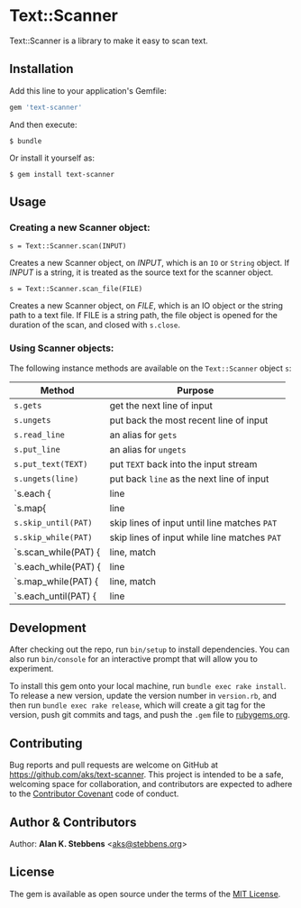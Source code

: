 # Text::Scanner

Text::Scanner is a library to make it easy to scan text.

## Installation

Add this line to your application's Gemfile:

```ruby
gem 'text-scanner'
```

And then execute:

    $ bundle

Or install it yourself as:

    $ gem install text-scanner

## Usage

### Creating a new Scanner object:

    s = Text::Scanner.scan(INPUT)

Creates a new Scanner object, on _INPUT_, which is an `IO`
or `String` object.  If _INPUT_ is a string, it is treated as the source text
for the scanner object.

    s = Text::Scanner.scan_file(FILE)

Creates a new Scanner object, on _FILE_, which is an IO object or the string
path to a text file.  If FILE is a string path, the file object is opened
for the duration of the scan, and closed with `s.close`.

### Using Scanner objects:

The following instance methods are available on the `Text::Scanner` object `s`:

| Method | Purpose |
| ---------- | --------- |
| `s.gets` | get the next line of input |
| `s.ungets` | put back the most recent line of input |
| `s.read_line` | an alias for `gets` |
| `s.put_line`  | an alias for `ungets` |
| `s.put_text(TEXT)`  | put `TEXT` back into the input stream |
| `s.ungets(line)` | put back `line` as the next line of input |
| `s.each {|line| ...}` | iterate the block over each line |
| `s.map{ |line| ...}` | process each line until _EOF_ returning an array of the iteration results |
| `s.skip_until(PAT)` | skip lines of input until line matches `PAT` |
| `s.skip_while(PAT)` | skip lines of input while line matches `PAT` |
| `s.scan_while(PAT) {|line, match| ...}` | process lines while each line matches `PAT` |
| `s.each_while(PAT) {|line| ...}` | process lines matching `PAT` |
| `s.map_while(PAT) {|line, match| ...}` | invoke block while lines match `PAT`, returning each iteration result in an array |
| `s.each_until(PAT) {|line| ...}` | process lines until a line matches `PAT` |

## Development

After checking out the repo, run `bin/setup` to install dependencies. You can
also run `bin/console` for an interactive prompt that will allow you to
experiment.

To install this gem onto your local machine, run `bundle exec rake install`. To
release a new version, update the version number in `version.rb`, and then run
`bundle exec rake release`, which will create a git tag for the version, push
git commits and tags, and push the `.gem` file to
[rubygems.org](https://rubygems.org).

## Contributing

Bug reports and pull requests are welcome on GitHub at
https://github.com/aks/text-scanner. This project is intended to be a safe,
welcoming space for collaboration, and contributors are expected to adhere to
the [Contributor Covenant](http://contributor-covenant.org) code of conduct.

## Author & Contributors

Author: **Alan K. Stebbens** \<aks@stebbens.org\>

## License

The gem is available as open source under the terms of the [MIT License](http://opensource.org/licenses/MIT).

